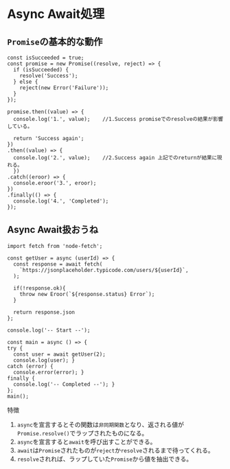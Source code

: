 # Async Await処理
## `Promise`の基本的な動作
```
const isSucceeded = true;
const promise = new Promise((resolve, reject) => {
  if (isSucceeded) {
    resolve('Success');
  } else {
    reject(new Error('Failure'));
  }
});

promise.then((value) => {
  console.log('1.', value);    //1.Success promiseでのresolveの結果が影響している。

  return 'Success again';
})
.then((value) => {
  console.log('2.', value);    //2.Success again 上記でのreturnが結果に現れる。
  })
.catch((eroor) => {
  console.eroor('3.', eroor);
})
.finally(() => {
  console.log('4.', 'Completed');
});
```

## Async Await扱おうね

```
import fetch from 'node-fetch';

const getUser = async (userId) => {
  const response = await fetch(
    `https://jsonplaceholder.typicode.com/users/${userId}`,
  );

  if(!response.ok){
    throw new Eroor(`${response.status} Error`);
  }

  return response.json
};

console.log('-- Start --');

const main = async () => { 
try {
  const user = await getUser(2);
  console.log(user); } 
catch (error) {
  console.error(error); } 
finally {
  console.log('-- Completed --'); }
};
main();
```

特徴
  1. `async`を宣言するとその関数は`非同期関数`となり、返される値が`Promise.resolve()`でラップされたものになる。
  2. `async`を宣言すると`await`を呼び出すことができる。
  3. `await`は`Promise`されたものが`reject`か`resolve`されるまで待ってくれる。
  4. `resolve`されれば、ラップしていた`Promise`から値を抽出できる。

  